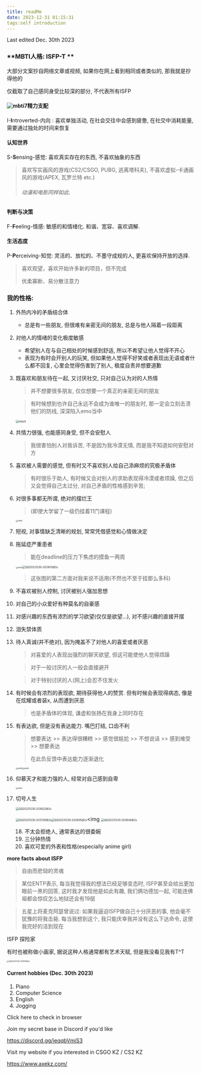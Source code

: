 ```yaml
---
title: readMe
date: 2023-12-31 01:15:31
tags:self introduction
---
```


Last edited Dec. 30th 2023

### **MBTI人格: ISFP-T **

大部分文案抄自网络文章或视频, 如果你在网上看到相同或者类似的, 那我就是抄得他的

仅截取了自己感同身受比较深的部分, 不代表所有ISFP

#### **![mbti7](_media/mbti7.png)精力支配**

I-**I**ntroverted-内向 : 喜欢单独活动, 在社会交往中会感到疲惫, 在社交中消耗能量,  需要通过独处的时间来恢复

#### **认知世界**

S-**S**ensing-感觉: 喜欢真实存在的东西, 不喜欢抽象的东西

> 喜欢写实画风的游戏(CS2/CSGO, PUBG, 逃离塔科夫),  不喜欢虚拟-卡通画风的游戏(APEX, 瓦罗兰特 etc.)
>
> ###### 动漫和电影同样如此.

#### **判断与决策**

F-**F**eeling-情感: 敏感的和情绪化. 和谐、宽容、喜欢调解.

#### **生活态度**

P-**P**erceiving-知觉: 灵活的、放松的、不墨守成规的人, 更喜欢保持开放的选择.

> 喜欢观望，喜欢开始许多新的项目，但不完成
>
> 优柔寡断、易分散注意力

### **我的性格:**

1. 外热内冷的矛盾结合体

   - 总是有一些朋友, 但很难有亲密无间的朋友, 总是与他人隔着一段距离

2. 对他人的情绪的变化极度敏感

   * 希望别人在与自己相处的时候感到舒适, 所以不希望让他人觉得不开心

   - 表现为有时会开别人的玩笑, 但如果他人觉得不好笑或者表现出无语或者什么都不回复, 心里会觉得伤害到了别人, 极度自责并想要道歉

3. 既喜欢和朋友待在一起, 又讨厌社交, 只对自己认为对的人热情

   > 并不想要很多朋友, 仅仅想要一个真正的亲密无间的朋友

   > 有时候想到也许自己永远不会成为谁唯一的朋友时, 那一定会立刻击溃他们的防线, 深深陷入emo当中

   <img src="_media/mbti4.png" alt="mbti4" style="zoom:50%;" />

   

4. 共情力很强, 也能感同身受, 但不会安慰人

   > 我很害怕别人对我诉苦, 不是因为我冷漠无情, 而是我不知道如何安慰对方

5. 喜欢被人需要的感觉, 但有时又不喜欢别人给自己添麻烦的究极矛盾体

   > 有时很乐于助人, 有时候又会对别人的求助表现得冷漠或者烦躁, 但之后又会觉得自己太过分, 对自己矛盾的性格感到辛苦; 

6. 对很多事都无所谓, 绝对的摆烂王

   > (即使大学留了一级仍挂着11门课程)

   <img src="_media/mbti6.png" alt="mbti6" style="zoom:33%;" />

7. 短视, 对事情缺乏清晰的规划, 常常凭借感觉和心情做决定

8. 拖延症严重患者

   > 能在deadline的压力下焦虑的摸鱼一两周

   <img src="_media/mbti7.png" alt="mbti7" style="zoom: 33%;" /><img src="_media/QQ20231230-202933@2x.png" alt="QQ20231230-202933@2x" style="zoom: 50%;" />

   > 这张图的第二方面对我来说不适用(不然也不至于挂那么多科)

9. 不喜欢被别人控制, 讨厌被别人强加思想

10. 对自己的小众爱好有种莫名的自豪感

11. 对感兴趣的东西有浓烈的学习欲望(仅仅是欲望...), 对不感兴趣的直接开摆

12. 泪失禁体质

13. 待人真诚(并不绝对), 因为掩盖不了对他人的喜爱或者厌恶

    > 对喜爱的人表现出强烈的聊天欲望, 但这可能使他人觉得烦躁

    > 对于一般讨厌的人一般会直接避开

    > 对于特别讨厌的人(网上)会忍不住发火

14. 有时候会有浓烈的表现欲, 期待获得他人的赞赏. 但有时候会表现得病态, 像是在炫耀或者装x, 从而遭到厌恶

    > 也是矛盾体的体现, 谦虚和张扬在我身上同时存在

15. 有表达欲, 但是没有表达能力. 嘴巴打结, 口齿不利

    > 想要表达 >> 表达得很糟糕 >> 感觉很尴尬 >> 不想说话 >> 感到难受 >> 想要表达
    >
    > 在此负反馈中表达能力逐渐退化

    <img src="_media/mbti5.png" alt="mbti5" style="zoom:33%;" /><img src="_media/mbti2.png" alt="mbti2" style="zoom: 33%;" />

16. 仰慕天才和能力强的人, 经常对自己感到自卑

    <img src="_media/mbti3.png" alt="mbti3" style="zoom:33%;" />

17. 切号人生

    <img src="_media/QQ20231230-203622@2x.png" alt="QQ20231230-203622@2x" style="zoom: 50%;" />

    <img src="_media/QQ20231230-203728@2x.png" alt="QQ20231230-203728@2x" style="zoom: 50%;" /><img src="_media/QQ20231230-203835@2x.png" alt="QQ20231230-203835@2x" style="zoom:50%;" /><img <img src="_media/QQ20231230-203844@2x.png" alt="QQ20231230-203844@2x" style="zoom:50%;" />

    18. 不太会拒绝人, 通常表达的很委婉
    19. 三分钟热情
    20. 喜欢可爱的外表和性格(especially anime girl)

**more facts about ISFP**

> 自由而悲恸的灵魂

> 某位ENTP表示, 每当我觉得我的想法已经足够变态时, ISFP甚至会给出更加眼前一黑的回答, 这时我才发现他是如此有趣, 我们俩功德加一起, 可能连佛祖都会惊叹怎么地狱还会有19层

> 五星上将麦克阿瑟曾说过: 如果我逼迫ISFP做自己十分厌恶的事, 他会毫不犹豫的将我击毙. 每当我想到这个, 我只能庆幸我并没有这么下达命令, 这使我完好的活到现在

ISFP 探险家 

有时也被称做小画家, 据说这种人格通常都有艺术天赋, 但是我没看见我有T^T

<img src="_media/QQ20231230-201010@2x.png" alt="QQ20231230-201010@2x" style="zoom:33%;" />

#### Current hobbies (Dec. 30th 2023)

1. Piano
2. Computer Science
3. English
4. Jogging

Click here to check in browser

Join my secret base in Discord if you'd like

https://discord.gg/jeqqbVmjS3

Visit my website if you interested in CSGO KZ / CS2 KZ

https://www.axekz.com/ 
